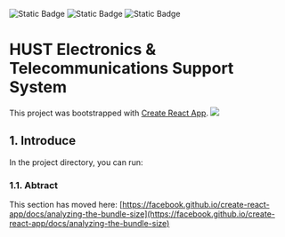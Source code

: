 ![Static Badge](https://img.shields.io/badge/version-1.0.0-blue)
![Static Badge](https://img.shields.io/badge/release-19%2F09%2F2024-blue)
![Static Badge](https://img.shields.io/badge/build-success-orange)

# HUST Electronics & Telecommunications Support System

This project was bootstrapped with [Create React App](https://github.com/facebook/create-react-app).
<img src="./public/assets/bannerREADME.png">

## 1. Introduce

In the project directory, you can run:

### 1.1. Abtract
This section has moved here: [https://facebook.github.io/create-react-app/docs/analyzing-the-bundle-size](https://facebook.github.io/create-react-app/docs/analyzing-the-bundle-size)